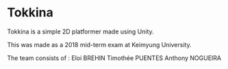 # Tokkina

Tokkina is a simple 2D platformer made using Unity.

This was made as a 2018 mid-term exam at Keimyung University.

The team consists of :
  Eloi BREHIN
  Timothée PUENTES
  Anthony NOGUEIRA
